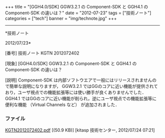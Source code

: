 ﻿+++
title = "[GGH4.0/SDK] GGW3.2.1 の Component-SDK と GGH4.1 の Component-SDK の違いは？"
date = "2012-07-23"
tags = ["技術ノート"]
categories = ["tech"]
banner = "img/technote.jpg"
+++

-----------------------------------------------------------------------------------------------------------------------------

*技術ノート

2012/07/23*


[番号]
技術ノート KGTN 2012072402

[現象]
[GGH4.0/SDK] GGW3.2.1 の Component-SDK と GGH4.1 の Component-SDK
の違いは？

[説明]
Component-SDK
は内部ソフトウエアで一般にはリリースされませんので簡単な説明になりますが，
GGW3.2.1
ではGGのコアに近い機能が提供されており，ユーザ視点での機能拡張等には使い勝手が良くありませんでした．
GGH4.1
ではGGのコアに近い機能が削られ，逆にユーザ視点での機能拡張等に便利な機能
（Virtual Channels など） が追加されました．


### ファイル

 
 


[KGTN2012072402.pdf](http://techreport.kitasp.net/attachments/download/954/KGTN2012072402.pdf)
 [(50.9 KB)] [kitasp 技術センター, 2012/07/24
07:21]


 


 

